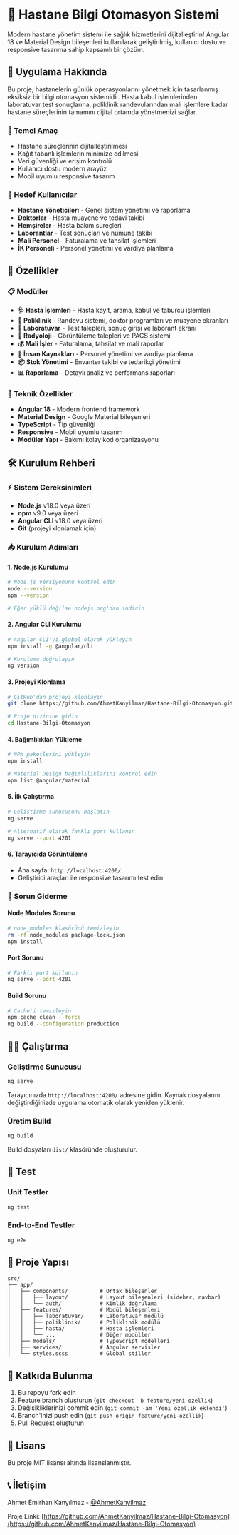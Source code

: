 # 🏥 Hastane Bilgi Otomasyon Sistemi

Modern hastane yönetim sistemi ile sağlık hizmetlerini dijitalleştirin! Angular 18 ve Material Design bileşenleri kullanılarak geliştirilmiş, kullanıcı dostu ve responsive tasarıma sahip kapsamlı bir çözüm.

## 📖 Uygulama Hakkında

Bu proje, hastanelerin günlük operasyonlarını yönetmek için tasarlanmış eksiksiz bir bilgi otomasyon sistemidir. Hasta kabul işlemlerinden laboratuvar test sonuçlarına, poliklinik randevularından mali işlemlere kadar hastane süreçlerinin tamamını dijital ortamda yönetmenizi sağlar.

### 🎯 Temel Amaç
- Hastane süreçlerinin dijitalleştirilmesi
- Kağıt tabanlı işlemlerin minimize edilmesi  
- Veri güvenliği ve erişim kontrolü
- Kullanıcı dostu modern arayüz
- Mobil uyumlu responsive tasarım

### 👥 Hedef Kullanıcılar
- **Hastane Yöneticileri** - Genel sistem yönetimi ve raporlama
- **Doktorlar** - Hasta muayene ve tedavi takibi
- **Hemşireler** - Hasta bakım süreçleri
- **Laborantlar** - Test sonuçları ve numune takibi
- **Mali Personel** - Faturalama ve tahsilat işlemleri
- **İK Personeli** - Personel yönetimi ve vardiya planlama

## 🚀 Özellikler

### 📋 Modüller
- **🩺 Hasta İşlemleri** - Hasta kayıt, arama, kabul ve taburcu işlemleri
- **🏥 Poliklinik** - Randevu sistemi, doktor programları ve muayene ekranları
- **🧪 Laboratuvar** - Test talepleri, sonuç girişi ve laborant ekranı
- **📱 Radyoloji** - Görüntüleme talepleri ve PACS sistemi
- **💰 Mali İşler** - Faturalama, tahsilat ve mali raporlar
- **👥 İnsan Kaynakları** - Personel yönetimi ve vardiya planlama
- **📦 Stok Yönetimi** - Envanter takibi ve tedarikçi yönetimi
- **📊 Raporlama** - Detaylı analiz ve performans raporları

### 🎨 Teknik Özellikler
- **Angular 18** - Modern frontend framework
- **Material Design** - Google Material bileşenleri
- **TypeScript** - Tip güvenliği
- **Responsive** - Mobil uyumlu tasarım
- **Modüler Yapı** - Bakımı kolay kod organizasyonu

## 🛠️ Kurulum Rehberi

### ⚡ Sistem Gereksinimleri
- **Node.js** v18.0 veya üzeri
- **npm** v9.0 veya üzeri
- **Angular CLI** v18.0 veya üzeri
- **Git** (projeyi klonlamak için)

### 📥 Kurulum Adımları

#### 1. Node.js Kurulumu
```bash
# Node.js versiyonunu kontrol edin
node --version
npm --version

# Eğer yüklü değilse nodejs.org'dan indirin
```

#### 2. Angular CLI Kurulumu
```bash
# Angular CLI'yi global olarak yükleyin
npm install -g @angular/cli

# Kurulumu doğrulayın
ng version
```

#### 3. Projeyi Klonlama
```bash
# GitHub'dan projeyi klonlayın
git clone https://github.com/AhmetKanyilmaz/Hastane-Bilgi-Otomasyon.git

# Proje dizinine gidin
cd Hastane-Bilgi-Otomasyon
```

#### 4. Bağımlılıkları Yükleme
```bash
# NPM paketlerini yükleyin
npm install

# Material Design bağımlılıklarını kontrol edin
npm list @angular/material
```

#### 5. İlk Çalıştırma
```bash
# Geliştirme sunucusunu başlatın
ng serve

# Alternatif olarak farklı port kullanın
ng serve --port 4201
```

#### 6. Tarayıcıda Görüntüleme
- Ana sayfa: `http://localhost:4200/`
- Geliştirici araçları ile responsive tasarımı test edin

### 🚨 Sorun Giderme

#### Node Modules Sorunu
```bash
# node_modules klasörünü temizleyin
rm -rf node_modules package-lock.json
npm install
```

#### Port Sorunu
```bash
# Farklı port kullanın
ng serve --port 4201
```

#### Build Sorunu
```bash
# Cache'i temizleyin
npm cache clean --force
ng build --configuration production
```

## 🏃‍♂️ Çalıştırma

### Geliştirme Sunucusu

```bash
ng serve
```

Tarayıcınızda `http://localhost:4200/` adresine gidin. Kaynak dosyalarını değiştirdiğinizde uygulama otomatik olarak yeniden yüklenir.

### Üretim Build

```bash
ng build
```

Build dosyaları `dist/` klasöründe oluşturulur.

## 🧪 Test

### Unit Testler

```bash
ng test
```

### End-to-End Testler

```bash
ng e2e
```

## 📁 Proje Yapısı

```
src/
├── app/
│   ├── components/          # Ortak bileşenler
│   │   ├── layout/          # Layout bileşenleri (sidebar, navbar)
│   │   └── auth/            # Kimlik doğrulama
│   ├── features/            # Modül bileşenleri
│   │   ├── laboratuvar/     # Laboratuvar modülü
│   │   ├── poliklinik/      # Poliklinik modülü
│   │   ├── hasta/           # Hasta işlemleri
│   │   └── ...              # Diğer modüller
│   ├── models/              # TypeScript modelleri
│   ├── services/            # Angular servisler
│   └── styles.scss          # Global stiller
```

## 🤝 Katkıda Bulunma

1. Bu repoyu fork edin
2. Feature branch oluşturun (`git checkout -b feature/yeni-ozellik`)
3. Değişikliklerinizi commit edin (`git commit -am 'Yeni özellik eklendi'`)
4. Branch'inizi push edin (`git push origin feature/yeni-ozellik`)
5. Pull Request oluşturun

## 📝 Lisans

Bu proje MIT lisansı altında lisanslanmıştır.

## 📞 İletişim

Ahmet Emirhan Kanyılmaz - [@AhmetKanyilmaz](https://github.com/AhmetKanyilmaz)

Proje Linki: [https://github.com/AhmetKanyilmaz/Hastane-Bilgi-Otomasyon](https://github.com/AhmetKanyilmaz/Hastane-Bilgi-Otomasyon)

